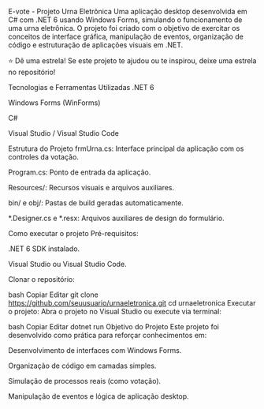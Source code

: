 E-vote - Projeto Urna Eletrônica
Uma aplicação desktop desenvolvida em C# com .NET 6 usando Windows Forms, simulando o funcionamento de uma urna eletrônica. O projeto foi criado com o objetivo de exercitar os conceitos de interface gráfica, manipulação de eventos, organização de código e estruturação de aplicações visuais em .NET.

⭐ Dê uma estrela!
Se este projeto te ajudou ou te inspirou, deixe uma estrela no repositório!

Tecnologias e Ferramentas Utilizadas
.NET 6

Windows Forms (WinForms)

C#

Visual Studio / Visual Studio Code

Estrutura do Projeto
frmUrna.cs: Interface principal da aplicação com os controles da votação.

Program.cs: Ponto de entrada da aplicação.

Resources/: Recursos visuais e arquivos auxiliares.

bin/ e obj/: Pastas de build geradas automaticamente.

*.Designer.cs e *.resx: Arquivos auxiliares de design do formulário.

Como executar o projeto
Pré-requisitos:

.NET 6 SDK instalado.

Visual Studio ou Visual Studio Code.

Clonar o repositório:

bash
Copiar
Editar
git clone https://github.com/seuusuario/urnaeletronica.git
cd urnaeletronica
Executar o projeto:
Abra o projeto no Visual Studio ou execute via terminal:

bash
Copiar
Editar
dotnet run
Objetivo do Projeto
Este projeto foi desenvolvido como prática para reforçar conhecimentos em:

Desenvolvimento de interfaces com Windows Forms.

Organização de código em camadas simples.

Simulação de processos reais (como votação).

Manipulação de eventos e lógica de aplicação desktop.
